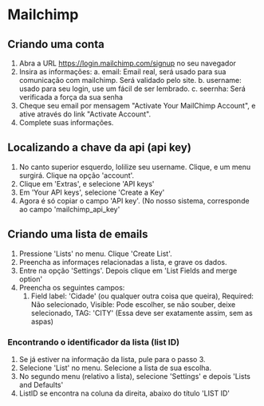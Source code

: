 # Mailchimp
## Criando uma conta
1. Abra a URL https://login.mailchimp.com/signup no seu navegador
2. Insira as informações:
    a. email: Email real, será usado para sua comunicação com mailchimp. Será validado pelo site.
    b. username: usado para seu login, use um fácil de ser lembrado.
    c. seernha: Será verificada a força da sua senha
3. Cheque seu email por mensagem "Activate Your MailChimp Account", e ative através do link "Activate Account".
4. Complete suas informações.

## Localizando a chave da api (api key)
1. No canto superior esquerdo, lolilize seu username. Clique, e um menu surgirá. Clique na opção 'account'.
2. Clique em 'Extras', e selecione 'API keys'
3. Em 'Your API keys', selecione 'Create a Key'
4. Agora é só copiar o campo 'API key'. (No nosso sistema, corresponde ao campo 'mailchimp_api_key'

## Criando uma lista de emails
1. Pressione 'Lists' no menu. Clique 'Create List'.
2. Preencha as informaçes relacionadas a lista, e grave os dados.
3. Entre na opção 'Settings'. Depois clique em 'List Fields and merge option'
4. Preencha os seguintes campos:
    1. Field label: 'Cidade' (ou qualquer outra coisa que queira), Required: Não selecionado, Visible: Pode escolher, se não souber, deixe selecionado, TAG: 'CITY' (Essa deve ser exatamente assim, sem as aspas)

### Encontrando o identificador da lista (list ID)
1. Se já estiver na informação da lista, pule para o passo 3.
2. Selecione 'List' no menu. Selecione a lista de sua escolha.
3. No segundo menu (relativo a lista), selecione 'Settings' e depois 'Lists and Defaults'
4. ListID se encontra na coluna da direita, abaixo do título 'LIST ID'
